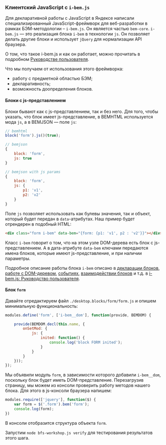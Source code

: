 ### Клиентский JavaScript с `i-bem.js`

Для декларативной работы с JavaScript в Яндексе написали специализированный JavaScript-фреймворк для веб-разработки в рамках БЭМ-методологии – `i-bem.js`. Он является частью `bem-core`.
`i-bem.js` — это реализация блока `i-bem` в технологии `js`. Он позволяет делать другие блоки и использует `jQuery` для нормализации API браузера.

О том, что такое i-bem.js и как он работает, можно прочитать в подробном [Руководстве пользователя](http://ru.bem.info/libs/bem-core/current/i-bem-js/i-bem-js/).

Что мы получаем от использования этого фреймворка:

 * работу с предметной областью БЭМ;
 * декларативность;
 * возможность доопределения блоков.

#### Блоки с js-представлением

Блоки бывают как с js-представлением, так и без него. Для того, чтобы указать, что блок имеет js-представление, в BEMHTML используется мода `js`, а в BEMJSON — поле `js`:

```js
// bemhtml
block('form').js()(true);
```

```js
// bemjson
{
    block: 'form',
    js: true
}
```

```js
// bemjson with js params
{
    block: 'form',
    js: {
        p1: 'v1',
        p2: 'v2'
    }
}
```

Поле `js` позволяет использовать как булевы значения, так и объект, который будет передан в `data`-атрибутах. Наш пример будет отрендерен в подобный HTML:

```html
<div class="form i-bem" data-bem="{form: {p1: 'v1', p2 : 'v2'}}"></div>
```

Класс `i-bem` говорит о том, что на этом узле DOM-дерева есть блок с js-представлением. А в дата-атрибуте `data-bem` ключами передаются имена блоков, которые имеют js-представление, и при наличии параметры.

Подробное описание работы блока `i-bem` описано в [декларации блоков](http://ru.bem.info/libs/bem-core/current/i-bem-js/i-bem-js/#decl),
[работе с DOM-деревом](http://ru.bem.info/libs/bem-core/current/i-bem-js/i-bem-js/#dom), [событиях](http://ru.bem.info/libs/bem-core/current/i-bem-js/i-bem-js/#events),
[взаимодействии блоков](http://ru.bem.info/libs/bem-core/current/i-bem-js/i-bem-js/#ibc) и т.д. в [i-bem.js: Руководство пользователя](http://ru.bem.info/libs/bem-core/current/i-bem-js/i-bem-js/).

#### Блок `form`

Давайте отредактируем файл `./desktop.blocks/form/form.js` и опишем минимальную функциональность:

```js
modules.define('form', ['i-bem__dom'], function(provide, BEMDOM) {

    provide(BEMDOM.decl(this.name, {
        onSetMod: {
            js: {
                inited: function() {
                    console.log('block FORM inited');
                }
            }
        }
    }));
});
```

Мы объявили модуль `form`, в зависимости которого добавили `i-bem__dom`, поскольку блок будет иметь DOM-представление.
Перезагрузив страницу, мы можем из консоли проверить работу методов нашего блока. Для этого в js-консоли браузера напишем:

```js
modules.require(['jquery'], function($) {
    var form = $('.form').bem('form');
    console.log(form);
})
```

В консоли отобразится структура объекта ```form```.

Запустим `node bfs-workshop.js verify` для тестирования результатов этого шага.
